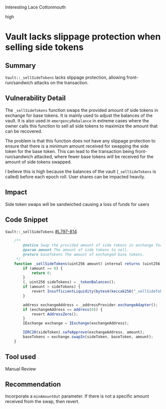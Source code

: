 Interesting Lace Cottonmouth

high

# Vault lacks slippage protection when selling side tokens

## Summary
`Vault::_sellSideTokens` lacks slippage protection, allowing front-run/sandwich attacks on the transaction. 

## Vulnerability Detail
The `_sellSideTokens` function swaps the provided amount of side tokens in exchange for base tokens. It is mainly used to adjust the balances of the vault. It is also used in `emergencyRebalance` in extreme cases where the owner calls this function to sell all side tokens to maximize the amount that can be recovered. 

The problem is that this function does not have any slippage protection to ensure that there is a minimum amount received for swapping the side token for the base token. This can lead to the transaction being front-run/sandwich attacked, where fewer base tokens will be received for the amount of side tokens swapped.

I believe this is high because the balances of the vault (`_sellSideTokens`  is called) before each epoch roll. User shares can be impacted heavily.

## Impact
Side token swaps will be sandwiched causing a loss of funds for users

## Code Snippet
`Vault::_sellSideTokens` [#L797-814](https://github.com/sherlock-audit/2024-02-smilee-finance/blob/main/smilee-v2-contracts/src/Vault.sol#L797-L814)
```javascript
    /**
        @notice Swap the provided amount of side tokens in exchange for base tokens.
        @param amount The amount of side tokens to sell.
        @return baseTokens The amount of exchanged base tokens.
     */
    function _sellSideTokens(uint256 amount) internal returns (uint256 baseTokens) {
        if (amount == 0) {
            return 0;
        }
        (, uint256 sideTokens) = _tokenBalances();
        if (amount > sideTokens) {
            revert InsufficientLiquidity(bytes4(keccak256("_sellSideTokens()")));
        }

        address exchangeAddress = _addressProvider.exchangeAdapter();
        if (exchangeAddress == address(0)) {
            revert AddressZero();
        }
        IExchange exchange = IExchange(exchangeAddress);

        IERC20(sideToken).safeApprove(exchangeAddress, amount);
        baseTokens = exchange.swapIn(sideToken, baseToken, amount);
    }
```

## Tool used
Manual Review

## Recommendation
Incorporate a `minAmountOut` parameter. If there is not a specific amount received from the swap, then revert.